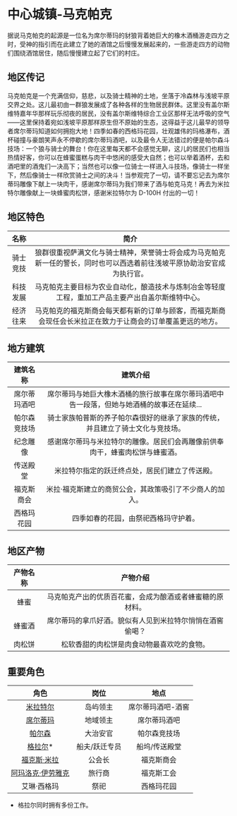 # 中心城镇-马克帕克

据说马克帕克的起源是一位名为席尔蒂玛的豺狼背着她巨大的橡木酒桶游走四方之时，受神的指引而在此建立了她的酒馆之后慢慢发展起来的，一些游走四方的动物们围绕酒馆居住，随后慢慢建立起了它们的村庄。

## 地区传记
马克帕克是一个充满信仰，慈悲，以及骑士精神的土地，坐落于冷森林与浅坡平原交界之处。这儿最初由一群狼发展成了各种各样的生物居民群体。这里没有盖尔斯维特嘉年华那样玩乐彻夜的居民，没有盖尔斯维特综合工业区那样无法呼吸的空气——这里保持着宛如浅坡平原那样原生但不原始的生态，这得益于这儿最早的领导者席尔蒂玛知道如何拥抱大地！四季如春的西格玛花园，壮观雄伟的玛格瀑布，酒杯碰撞与豪朗笑声永不停歇的席尔蒂玛酒吧，以及最令人无法错过的便是帕尔森斗技场：一个狼与骑士的舞台！你在这里每天都不会感觉无聊，这儿的居民们也相当热情好客，你可以在蜂蜜蛋糕与肉干中悠闲的感受大自然；也可以举着酒杯，去和酒吧里的酒鬼们一决高下；当然也可以像一位骑士一样进入斗技场，像骑士一样坐下，然后像骑士一样欣赏骑士之间的决斗！当参观完了一切，请不要忘记去为席尔蒂玛雕像下献上一块肉干，感谢席尔蒂玛为我们带来了酒与帕克马克！再去为米拉特尔雕像献上一块蜂蜜肉松饼，感谢米拉特尔为 D-100H 付出的一切！

## 地区特色
|名称|简介|
|:---:|:---:|
|骑士竞技|狼群很重视萨满文化与骑士精神，荣誉骑士将会成为马克帕克新一任的警长，同时也可以西选着前往浅坡平原协助治安官成为执行官。|
|科技发展|马克帕克主要目标为农业自动化，酿造技术与炼制冶金等轻度工程，重加工产品主要产出自盖尔斯维特中心。|
|经济往来|马克帕克的福克斯商会每天都有新的订单与顾客，而福克斯商会现任会长米拉正在致力于让商会的订单覆盖更远的地方。|

## 地方建筑
|建筑名称|建筑介绍|
|:---:|:---:|
|席尔蒂玛酒吧|席尔蒂玛与她巨大橡木酒桶的旅行故事在席尔蒂玛酒吧中告一段落，但她与她酒桶的故事还在延续...|、
|帕尔森竞技场|骑士家族帕普斯的养子帕尔森很好的继承了家族的传统，并且建立了骑士文化与竞技场。|
|纪念雕像|感谢席尔蒂玛与米拉特尔的雕像。居民们会再雕像前供奉肉干，蜂蜜肉松饼与蜂蜜酒。|
|传送殿堂|米拉特尔指定的跃迁终点处，居民们建立了传送殿。|
|福克斯商会|米拉·福克斯建立的商贸公会，其政策吸引了不少商人的加入。|
|西格玛花园|四季如春的花园，由祭祀西格玛守护着。|

## 地区产物
|产物名称|产物介绍|
|:---:|:---:|
|蜂蜜|马克帕克产出的优质百花蜜，会成为酿酒或者蜂蜜糖的原材料。|
|蜂蜜酒|席尔蒂玛的拿爪好酒。貌似有人见到米拉特尔悄悄在酒窖偷喝？|
|肉松饼|松软香甜的肉松饼是肉食动物最喜欢吃的食物。|

## 重要角色
|角色|岗位|地点|
|:---:|:---:|:---:|
|[米拉特尔](../people/Miratl.md)|岛屿领主|席尔蒂玛酒吧-酒窖|
|[席尔蒂玛](../people/Siltima.md)|地域领主|席尔蒂玛酒吧|
|[帕尔森](../people/Parson.md)|大治安官|帕尔森竞技场|
|[格拉尔](../people/Glar.md)*|船夫/跃迁专员|船坞/传送殿堂|
|[福克斯·米拉](../people/Miri.md)|公会长|福克斯商会|
|[阿玛洛克·伊劳雅克](../people/Illaujaq.md)|旅行商|福克斯工会|
|艾琳·西格玛|祭祀|西格玛花园|

* 格拉尔同时拥有多份工作。
